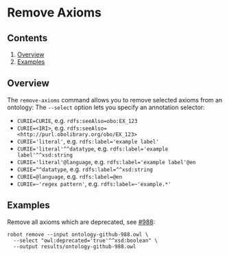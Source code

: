 # Remove Axioms

## Contents

1. [Overview](#overview)
2. [Examples](#examples)

## Overview

The `remove-axioms` command allows you to remove selected axioms from an ontology:
The `--select` option lets you specify an annotation selector:

- `CURIE=CURIE`, e.g. `rdfs:seeAlso=obo:EX_123`
- `CURIE=<IRI>`, e.g. `rdfs:seeAlso=<http://purl.obolibrary.org/obo/EX_123>`
- `CURIE='literal'`, e.g. `rdfs:label='example label'`
- `CURIE='literal'^^datatype`, e.g. `rdfs:label='example label'^^xsd:string`
- `CURIE='literal'@language`, e.g. `rdfs:label='example label'@en`
- `CURIE=^^datatype`, e.g. `rdfs:label=^^xsd:string`
- `CURIE=@language`, e.g. `rdfs:label=@en`
- `CURIE=~'regex pattern'`, e.g. `rdfs:label=~'example.*'`

## Examples

Remove all axioms which are deprecated, see [#988](https://github.com/ontodev/robot/issues/988):

    robot remove --input ontology-github-988.owl \
      --select "owl:deprecated='true'^^xsd:boolean" \
      --output results/ontology-github-988.owl
